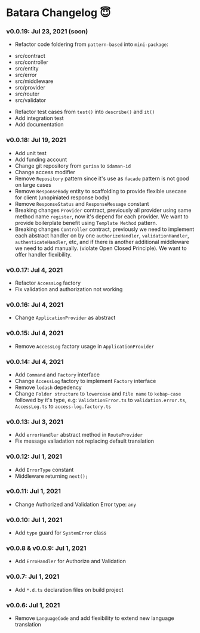 # Batara Changelog 😇

### v0.0.19: Jul 23, 2021 (soon)
 * Refactor code foldering from `pattern-based` into `mini-package`:
  - src/contract
  - src/controller
  - src/entity
  - src/error
  - src/middleware
  - src/provider
  - src/router
  - src/validator
 * Refactor test cases from `test()` into `describe()` and `it()`
 * Add integration test
 * Add documentation

### v0.0.18: Jul 19, 2021
 * Add unit test
 * Add funding account
 * Change git repository from `gurisa` to `idaman-id`
 * Change access modifier
 * Remove `Repository` pattern since it's use as `facade` pattern is not good on large cases
 * Remove `ResponseBody` entity to scaffolding to provide flexible usecase for client (unopiniated response body)
 * Remove `ResponseStatus` and `ResponseMessage` constant
 * Breaking changes `Provider` contract, previously all provider using same method name `register`, now it's depend for each provider. We want to provide boilerplate benefit using `Template Method` pattern.
 * Breaking changes `Controller` contract, previously we need to implement each abstract handler on by one `authorizeHandler`, `validationHandler`, `authenticateHandler`, etc, and if there is another additional middleware we need to add manually. (violate Open Closed Principle). We want to offer handler flexibility.

### v0.0.17: Jul 4, 2021
 * Refactor `AccessLog` factory
 * Fix validation and authorization not working

### v0.0.16: Jul 4, 2021
 * Change `ApplicationProvider` as abstract

### v0.0.15: Jul 4, 2021
 * Remove `AccessLog` factory usage in `ApplicationProvider`

### v0.0.14: Jul 4, 2021
 * Add `Command` and `Factory` interface
 * Change `AccessLog` factory to implement `Factory` interface
 * Remove `lodash` depedency
 * Change `Folder structure` to `lowercase` and `File name` to `kebap-case` followed by it's type, e.g: `ValidationError.ts` to `validation.error.ts`, `AccessLog.ts` to `access-log.factory.ts`

### v0.0.13: Jul 3, 2021
 * Add `errorHandler` abstract method in `RouteProvider`
 * Fix message valiadation not replacing default translation

### v0.0.12: Jul 1, 2021
 * Add `ErrorType` constant
 * Middleware returning `next();`

### v0.0.11: Jul 1, 2021
 * Change Authorized and Validation Error type: `any`

### v0.0.10: Jul 1, 2021
 * Add `type` guard for `SystemError` class

### v0.0.8 & v0.0.9: Jul 1, 2021
 * Add `ErroHandler` for Authorize and Validation

### v0.0.7: Jul 1, 2021
 * Add `*.d.ts` declaration files on build project
 
### v0.0.6: Jul 1, 2021
 * Remove `LanguageCode` and add flexibility to extend new language translation

